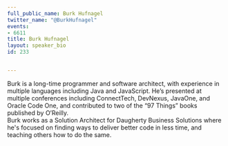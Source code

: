 ---
full_public_name: Burk Hufnagel
twitter_name: "@BurkHufnagel"
events:
- 6611
title: Burk Hufnagel
layout: speaker_bio
id: 233

---
Burk is a long-time programmer and software architect, with experience in multiple languages including Java and JavaScript. He’s presented at multiple conferences including ConnectTech, DevNexus, JavaOne, and Oracle Code One, and contributed to two of the “97 Things” books published by O’Reilly. <br>Burk works as a Solution Architect for Daugherty Business Solutions where he's focused on finding ways to deliver better code in less time, and teaching others how to do the same.